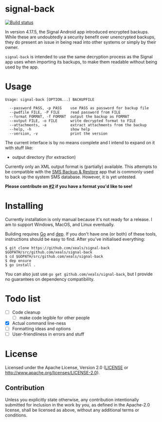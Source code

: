 # signal-back

[![Build status](https://travis-ci.org/xeals/signal-back.svg?branch=master)](https://travis-ci.org/xeals/signal-back)

In version 4.17.5, the Signal Android app introduced encrypted backups. While these are undoubtedly a security benefit over unencrypted backups, they do present an issue in being read into other systems or simply by their owner.

`signal-back` is intended to use the same decryption process as the Signal app uses when importing its backups, to make them readable without being used by the app.

# Usage

```
Usage: signal-back [OPTION...] BACKUPFILE

  --password PASS, -p PASS    use PASS as password for backup file
  --pwdfile FILE, -P FILE     read password from FILE
  --format FORMAT, -f FORMAT  output the backup as FORMAT
  --output FILE, -o FILE      write decrypted format to FILE
  --attachments, -a           extract attachments from the backup
  --help, -h                  show help
  --version, -v               print the version
```

The current interface is by no means complete and I intend to expand on it with stuff like:

- output directory (for extraction)

Currently only an XML output format is (partially) available. This attempts to be compatible with the [SMS Backup & Restore](https://play.google.com/store/apps/details?id=com.riteshsahu.SMSBackupRestore) app that is commonly used to back up the system SMS database. However, it is yet untested.

**Please contribute on [#2](https://github.com/xeals/signal-back/issues/2) if you have a format you'd like to see!**

# Installing

Currently installation is only manual because it's not ready for a release. I am to support Windows, MacOS, and Linux eventually.

Building requires [Go](https://golang.org) and [dep](https://github.com/golang/dep). If you don't have one (or both) of these tools, instructions should be easy to find. After you've initialised everything:

```
$ git clone https://github.com/xeals/signal-back $GOPATH/src/github.com/xeals/signal-back
$ cd $GOPATH/src/github.com/xeals/signal-back
$ dep ensure
$ go install .
```

You can also just use `go get github.com/xeals/signal-back`, but I provide no guarantees on dependency compatibility.

# Todo list

- [ ] Code cleanup
  - [ ] make code legible for other people
- [x] Actual command line-ness
- [ ] Formatting ideas and options
- [ ] User-friendliness in errors and stuff

# License

Licensed under the Apache License, Version 2.0 ([LICENSE](LICENSE)
or http://www.apache.org/licenses/LICENSE-2.0).

## Contribution

Unless you explicitly state otherwise, any contribution intentionally submitted
for inclusion in the work by you, as defined in the Apache-2.0 license, shall be
licensed as above, without any additional terms or conditions.

